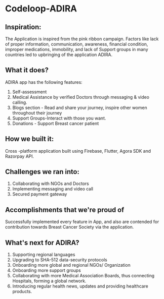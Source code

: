 # Codeloop-ADIRA
## Inspiration:
The Application is inspired from the pink ribbon campaign. Factors like lack of proper information, communication, awareness, financial condition, improper medications, immobility, and lack of Support groups in many countries led to upbringing of the application ADIRA.

## What it does?
ADIRA app has the following features:
1. Self-assessment  
2. Medical Assistance by verified Doctors through messaging & video calling. 
3. Blogs section - Read and share your journey, inspire other women throughout their journey
4. Support Groups-Interact with those you want.
5. Donations - Support Breast cancer patient 

## How we built it:
Cross -platform application built using Firebase, Flutter, Agora SDK and Razorpay API.

## Challenges we ran into:
1.  Collaborating with NGOs and Doctors
2. Implementing messaging and video call
3. Secured payment gateway

## Accomplishments that we're proud of
Successfully implemented every feature in App, and also are contended for contribution towards Breast Cancer Society via the application. 

## What's next for ADIRA?
1. Supporting regional languages
2. Upgrading to SHA-512 data-security protocols
3. Onboarding more global and regional NGOs/ Organization
4. Onboarding more support groups
5. Collaborating with more Medical Association Boards, thus connecting Hospitals, forming a global network.
6. Introducing regular health news, updates and providing healthcare products.
